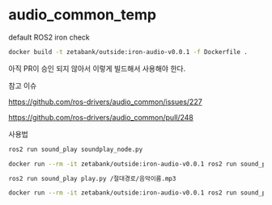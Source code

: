 # audio_common_temp

default ROS2 iron check

```bash
docker build -t zetabank/outside:iron-audio-v0.0.1 -f Dockerfile .
```

아직 PR이 승인 되지 않아서 이렇게 빌드해서 사용해야 한다.

참고 이슈

https://github.com/ros-drivers/audio_common/issues/227

https://github.com/ros-drivers/audio_common/pull/248

사용법

```bash
ros2 run sound_play soundplay_node.py

docker run --rm -it zetabank/outside:iron-audio-v0.0.1 ros2 run sound_play soundplay_node.py

```

```bash
ros2 run sound_play play.py /절대경로/음악이름.mp3

docker run --rm -it zetabank/outside:iron-audio-v0.0.1 ros2 run sound_play play.py /root/sounds/voice/start.mp3
```
